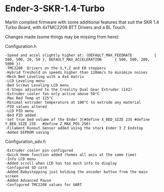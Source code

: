 # Ender-3-SKR-1.4-Turbo

Marlin compiled firmware with some additional features that suit the SKR 1.4 Turbo Board, with 4xTMC2208 BTT Drivers and a BL Touch. 

Changes made (some things may be missing from here): 

Configuration.h

	-Speed and accel slightly higher at: (DEFAULT_MAX_FEEDRATE          { 500, 500, 20, 50 }, DEFAULT_MAX_ACCELERATION      { 500, 500, 200, 5000 })
	-TMC2208  Drivers on the X,Y,Z and E0 steppers
	-Hybrid Treshold on speeds higher than 120mm/s to minimize noises
	-Mesh Bed Leveling with a 4x4 matrix
	-LCD Leveling menu
	-Bed Screws Leveling LCD menu
	-E-Steps adjusted to the Creality Dual Gear Extruder (142)
	-Extruder cooler fan only active above 50°C 
	-Max Bed Temp at 125°C
	-Minimal extruder temperature at 180°C to extrude any material
	-PID values altered
	-LCD PID menu
	-Bed PID added
	-Set true bed volume of the Ender 3(#define X_BED_SIZE 235 #define Y_BED_SIZE 235 	#define Z_MAX_POS 250)
	-Filament Runout Sensor added using the stock Ender 3 Z Endstop
	-Added EEPROM saving

Configuration_adv.h

	-Extruder cooler pin configured
	-Quick Home function added (homes all axis at the same time)
	-Info LCD menu
	-Added scroll when LCD has too much info to display
	-Configured SD card
	-Added Babystepping just holding the encoder button from the main screen
	-Added Advanced Pause
	-Configured TMC2208 values for UART